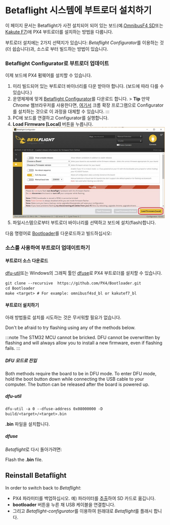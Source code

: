# Betaflight 시스템에 부트로더 설치하기

이 페이지 문서는 Betaflight가 사전 설치되어 되어 있는 보드(예.[OmnibusF4 SD](../flight_controller/omnibus_f4_sd.md)또는 [Kakute F7](../flight_controller/kakutef7.md))에 PX4 부트로더를 설치하는 방법을 다룹니다.

부트로더 설치에는 2가지 선택지가 있습니다: *Betaflight Configurator*를 이용하는 것(더 쉽습니다)과, 소스로 부터 빌드하는 방법이 있습니다.

<span id="betaflight_configurator"></span>

### Betaflight Configurator로 부트로더 업데이트

이제 보드에 PX4 펌웨어를 설치할 수 있습니다.

1. 미리 빌드되어 있는 부트로더 바이너리를 다운 받아야 합니다. (보드에 따라 다를 수 있습니다.)
2. 운영체제에 맞게 [Betaflight Configurator](https://github.com/betaflight/betaflight-configurator/releases)를 다운로드 합니다. > **Tip** 만약 *Chrome* 웹브라우저를 사용한다면, [여기서](https://chrome.google.com/webstore/detail/betaflight-configurator/kdaghagfopacdngbohiknlhcocjccjao) 크롬 확장 프로그램으로 Configurator를 설치하는 것으로 이 과정을 대체할 수 있습니다.
:::
3. PC에 보드를 연결하고 Configurator를 실행합니다.
4. **Load Firmware [Local]** 버튼을 누릅니다. ![Betaflight Configurator - Local Firmware](../../assets/flight_controller/omnibus_f4_sd/betaflight_configurator.jpg)
5. 파일시스템으로부터 부트로더 바이너리를 선택하고 보드에 설치(flash)합니다.

다음 명령어로 [Bootloader](https://github.com/PX4/Bootloader)를 다운로드하고 빌드하십시오:

### 소스를 사용하여 부트로더 업데이트하기

#### 부트로더 소스 다운로드

[dfu-util](http://dfu-util.sourceforge.net/)또는 Windows의 그래픽 툴인 [dfuse](https://www.st.com/en/development-tools/stsw-stm32080.html)로 PX4 부트로더를 설치할 수 있습니다.

    git clone --recursive  https://github.com/PX4/Bootloader.git
    cd Bootloader
    make <target> # For example: omnibusf4sd_bl or kakutef7_bl
    

#### 부트로더 설치하기

아래 방법들로 설치를 시도하는 것은 무서워할 필요가 없습니다.

Don't be afraid to try flashing using any of the methods below.

:::note
The STM32 MCU cannot be bricked. DFU cannot be overwritten by flashing and will always allow you to install a new firmware, even if flashing fails.
:::

##### DFU 모드로 진입

Both methods require the board to be in DFU mode. To enter DFU mode, hold the boot button down while connecting the USB cable to your computer. The button can be released after the board is powered up.

##### dfu-util

    dfu-util -a 0 --dfuse-address 0x08000000 -D  build/<target>/<target>.bin
    

**<target>.bin** 파일을 설치합니다.

##### dfuse

*Betaflight*로 다시 돌아가려면:

Flash the **<target>.bin** file.

<span id="reinstall_betaflight"></span>

## Reinstall Betaflight

In order to switch back to *Betaflight*:

- PX4 파라미터를 백업하십시오. 예) 파라미터를 [추출](https://dev.px4.io/master/en/advanced/parameters_and_configurations.html#exporting-and-loading-parameters)하여 SD 카드로 옮깁니다.
- **bootloader** 버튼을 누른 채 USB 케이블을 연결합니다.
- 그리고 *Betaflight-configurator*를 이용하여 원래대로 *Betaflight*를 플래시 합니다.